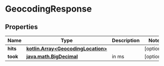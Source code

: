 # GeocodingResponse

## Properties
Name | Type | Description | Notes
------------ | ------------- | ------------- | -------------
**hits** | [**kotlin.Array&lt;GeocodingLocation&gt;**](GeocodingLocation.md) |  |  [optional]
**took** | [**java.math.BigDecimal**](java.math.BigDecimal.md) | in ms |  [optional]
